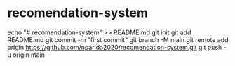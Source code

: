 # recomendation-system
echo "# recomendation-system" >> README.md
git init
git add README.md
git commit -m "first commit"
git branch -M main
git remote add origin https://github.com/nparida2020/recomendation-system.git
git push -u origin main
